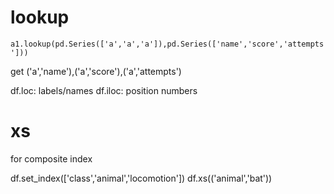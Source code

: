 # lookup
`a1.lookup(pd.Series(['a','a','a']),pd.Series(['name','score','attempts']))`

get ('a','name'),('a','score'),('a','attempts')

df.loc: labels/names
df.iloc: position numbers

# xs
for composite index 

df.set_index(['class','animal','locomotion'])
df.xs(('animal','bat'))

















